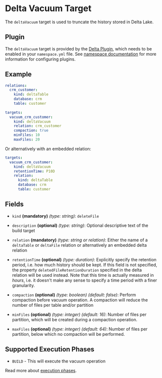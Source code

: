 # Delta Vacuum Target

The `deltaVacuum` target is used to truncate the history stored in Delta Lake.

## Plugin
The `deltaVacuum` target is provided by the [Delta Plugin](../../plugins/delta.md), which needs to be enabled in your
`namespace.yml` file. See [namespace documentation](../namespace.md) for more information for configuring plugins.

## Example

```yaml
relations:
  crm_customer:
    kind: deltaTable
    database: crm
    table: customer
    
targets:
  vacuum_crm_customer:
    kind: deltaVacuum
    relation: crm_customer
    compaction: true
    minFiles: 10
    maxFiles: 20
```

Or alternatively with an embedded relation:
```yaml
targets:
  vacuum_crm_customer:
    kind: deltaVacuum
    retentionTime: P10D
    relation:
      kind: deltaTable
      database: crm
      table: customer
```


## Fields

* `kind` **(mandatory)** *(type: string)*: `deleteFile`

* `description` **(optional)** *(type: string)*:
  Optional descriptive text of the build target

* `relation` **(mandatory)** *(type: string or relation)*: Either the name of a `deltaTable` or `deltaFile` relation
 or alternatively an embedded delta relation

* `retentionTime` **(optional)** *(type: duration)*: Explicitly specify the retention period, i.e. how much history
 should be kept. If this field is not specified, the property `deletedFileRetentionDuration` specified in the delta 
 relation will be used instead. Note that this time is actually measured in *hours*, i.e. it doesn't make any sense
 to specify a time period with a finer granularity.

* `compaction` **(optional)** *(type: boolean)* *(default: false)*: Perform compaction before vacuum operation. A
 compaction will reduce the number of files per table and/or partition

* `minFiles` **(optional)** *(type: integer)* *(default: 16)*: Number of files per partition, which will be created
 during a compaction operation.

* `maxFiles` **(optional)** *(type: integer)* *(default: 64)*: Number of files per partition, below which no compaction
 will be performed.


## Supported Execution Phases
* `BUILD` - This will execute the vacuum operation

Read more about [execution phases](../../concepts/lifecycle.md).
